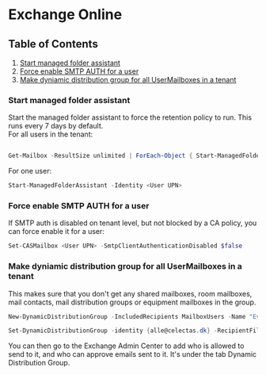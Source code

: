 # Exchange Online

## Table of Contents <!-- omit in toc -->

1. [Start managed folder assistant](#start-managed-folder-assistant)
2. [Force enable SMTP AUTH for a user](#force-enable-smtp-auth-for-a-user)
3. [Make dyniamic distribution group for all UserMailboxes in a tenant](#make-dyniamic-distribution-group-for-all-usermailboxes-in-a-tenant)

### Start managed folder assistant

Start the managed folder assistant to force the retention policy to run. This runs every 7 days by default.  
For all users in the tenant:

```powershell

Get-Mailbox -ResultSize unlimited | ForEach-Object { Start-ManagedFolderAssistant -Identity $_.UserPrincipalName }

```

For one user:

```powershell
Start-ManagedFolderAssistant -Identity <User UPN>
```

### Force enable SMTP AUTH for a user

If SMTP auth is disabled on tenant level, but not blocked by a CA policy, you can force enable it for a user:

```powershell
Set-CASMailbox <User UPN> -SmtpClientAuthenticationDisabled $false
```

### Make dyniamic distribution group for all UserMailboxes in a tenant

This makes sure that you don't get any shared mailboxes, room mailboxes, mail contacts, mail distribution groups or equipment mailboxes in the group.

```powershell
New-DynamicDistributionGroup -IncludedRecipients MailboxUsers -Name "Everyone - Company name" -PrimarySmtpAddress Everyone@contoso.com

Set-DynamicDistributionGroup -identity {alle@celectas.dk} -RecipientFilter {(-not(RecipientTypeDetailsValue -eq 'SharedMailbox')) -and (-not(RecipientTypeDetailsValue -eq 'RoomMailbox')) -and (-not(RecipientType -eq 'MailContact')) -and (-not(RecipientType -eq 'MailUniversalDistributionGroup'))  -and (-not(RecipientTypeDetailsValue -eq 'EquipmentMailbox'))}
```

You can then go to the Exchange Admin Center to add who is allowed to send to it, and who can approve emails sent to it. It's under the tab Dynamic Distribution Group.
